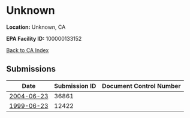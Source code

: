 # Unknown

**Location:** Unknown, CA

**EPA Facility ID:** 100000133152

[Back to CA Index](../../index.md)

## Submissions

| Date | Submission ID | Document Control Number |
|------|--------------|-------------------------|
| [2004-06-23](submissions/36861.md) | 36861 |  |
| [1999-06-23](submissions/12422.md) | 12422 |  |
